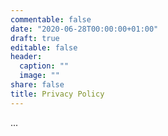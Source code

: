 ```yaml
---
commentable: false
date: "2020-06-28T00:00:00+01:00"
draft: true
editable: false
header:
  caption: ""
  image: ""
share: false
title: Privacy Policy
---
```


...
